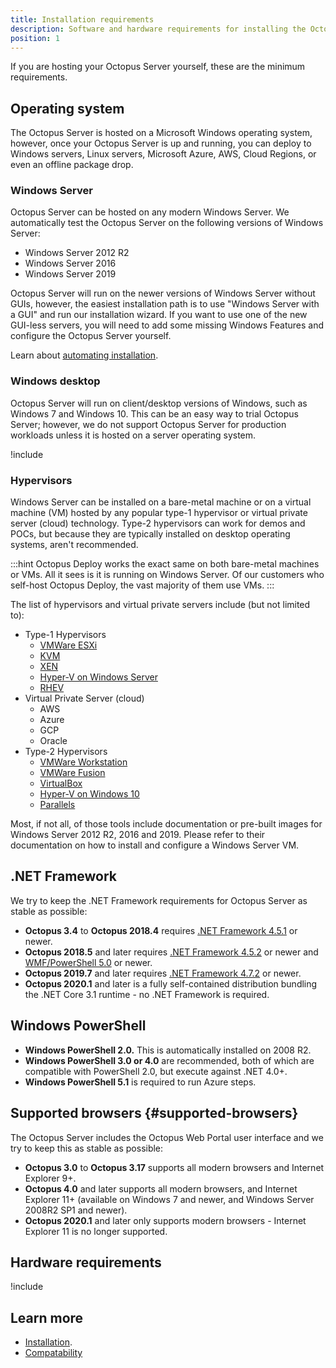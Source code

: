```yaml
---
title: Installation requirements
description: Software and hardware requirements for installing the Octopus Server.
position: 1
---
```


If you are hosting your Octopus Server yourself, these are the minimum requirements.

## Operating system

The Octopus Server is hosted on a Microsoft Windows operating system, however, once your Octopus Server is up and running, you can deploy to Windows servers, Linux servers, Microsoft Azure, AWS, Cloud Regions, or even an offline package drop.

### Windows Server

Octopus Server can be hosted on any modern Windows Server. We automatically test the Octopus Server on the following versions of Windows Server:

- Windows Server 2012 R2
- Windows Server 2016
- Windows Server 2019

Octopus Server will run on the newer versions of Windows Server without GUIs, however, the easiest installation path is to use "Windows Server with a GUI" and run our installation wizard. If you want to use one of the new GUI-less servers, you will need to add some missing Windows Features and configure the Octopus Server yourself.

Learn about [automating installation](/docs/installation/automating-installation.md).

### Windows desktop

Octopus Server will run on client/desktop versions of Windows, such as Windows 7 and Windows 10. This can be an easy way to trial Octopus Server; however, we do not support Octopus Server for production workloads unless it is hosted on a server operating system.

!include <sql>

### Hypervisors

Windows Server can be installed on a bare-metal machine or on a virtual machine (VM) hosted by any popular type-1 hypervisor or virtual private server (cloud) technology.  Type-2 hypervisors can work for demos and POCs, but because they are typically installed on desktop operating systems, aren't recommended.  

:::hint
Octopus Deploy works the exact same on both bare-metal machines or VMs.  All it sees is it is running on Windows Server.  Of our customers who self-host Octopus Deploy, the vast majority of them use VMs.
:::

The list of hypervisors and virtual private servers include (but not limited to):

- Type-1 Hypervisors
    - [VMWare ESXi](https://www.vmware.com/products/esxi-and-esx.html)
    - [KVM](http://www.linux-kvm.org/page/Main_Page)
    - [XEN](https://xenproject.org/)
    - [Hyper-V on Windows Server](https://docs.microsoft.com/en-us/windows-server/virtualization/hyper-v/hyper-v-on-windows-server)
    - [RHEV](https://www.redhat.com/en/technologies/virtualization/enterprise-virtualization)
- Virtual Private Server (cloud)
    - AWS
    - Azure
    - GCP
    - Oracle
- Type-2 Hypervisors
    - [VMWare Workstation](https://www.vmware.com/products/workstation-pro.html)
    - [VMWare Fusion](https://www.vmware.com/products/fusion.html)
    - [VirtualBox](https://www.virtualbox.org/)
    - [Hyper-V on Windows 10](https://docs.microsoft.com/en-us/virtualization/hyper-v-on-windows/)
    - [Parallels](https://www.parallels.com/)

Most, if not all, of those tools include documentation or pre-built images for Windows Server 2012 R2, 2016 and 2019.  Please refer to their documentation on how to install and configure a Windows Server VM.  

## .NET Framework

We try to keep the .NET Framework requirements for Octopus Server as stable as possible:

- **Octopus 3.4** to **Octopus 2018.4** requires [.NET Framework 4.5.1](https://www.microsoft.com/en-au/download/details.aspx?id=40773) or newer.
- **Octopus 2018.5** and later requires [.NET Framework 4.5.2](https://www.microsoft.com/en-au/download/details.aspx?id=42642) or newer and [WMF/PowerShell 5.0](https://www.microsoft.com/en-us/download/details.aspx?id=50395) or newer.
- **Octopus 2019.7** and later requires [.NET Framework 4.7.2](https://go.microsoft.com/fwlink/?LinkID=863265) or newer.
- **Octopus 2020.1** and later is a fully self-contained distribution bundling the .NET Core 3.1 runtime - no .NET Framework is required.

## Windows PowerShell

- **Windows PowerShell 2.0.** This is automatically installed on 2008 R2.
- **Windows PowerShell 3.0 or 4.0** are recommended, both of which are compatible with PowerShell 2.0, but execute against .NET 4.0+.
- **Windows PowerShell 5.1** is required to run Azure steps.

## Supported browsers {#supported-browsers}

The Octopus Server includes the Octopus Web Portal user interface and we try to keep this as stable as possible:

- **Octopus 3.0** to **Octopus 3.17** supports all modern browsers and Internet Explorer 9+.
- **Octopus 4.0** and later supports all modern browsers, and Internet Explorer 11+ (available on Windows 7 and newer, and Windows Server 2008R2 SP1 and newer).
- **Octopus 2020.1** and later only supports modern browsers - Internet Explorer 11 is no longer supported.

## Hardware requirements

!include <minimum-requirements>

## Learn more

- [Installation](/docs/installation/index.md).
- [Compatability](/docs/support/compatibility.md)
